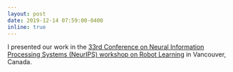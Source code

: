 ```yaml
---
layout: post
date: 2019-12-14 07:59:00-0400
inline: true
---
```

<!-- A simple inline announcement with Markdown emoji! :sparkles: :smile: -->
I presented our work in the [33rd Conference on Neural Information Processing Systems (NeurIPS) workshop on Robot Learning](http://www.robot-learning.ml/2019/) in Vancouver, Canada.